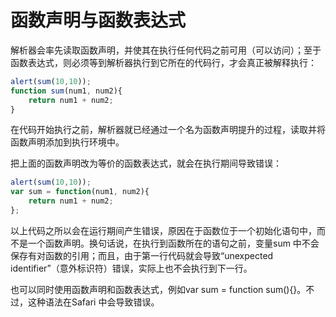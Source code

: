 # 函数声明与函数表达式

解析器会率先读取函数声明，并使其在执行任何代码之前可用（可以访问）；至于函数表达式，则必须等到解析器执行到它所在的代码行，才会真正被解释执行：

```javascript
alert(sum(10,10));
function sum(num1, num2){
	return num1 + num2;
}
```

在代码开始执行之前，解析器就已经通过一个名为函数声明提升的过程，读取并将函数声明添加到执行环境中。

把上面的函数声明改为等价的函数表达式，就会在执行期间导致错误：

```javascript
alert(sum(10,10));
var sum = function(num1, num2){
	return num1 + num2;
};
```

以上代码之所以会在运行期间产生错误，原因在于函数位于一个初始化语句中，而不是一个函数声明。换句话说，在执行到函数所在的语句之前，变量sum 中不会保存有对函数的引用；而且，由于第一行代码就会导致“unexpected identifier”（意外标识符）错误，实际上也不会执行到下一行。

也可以同时使用函数声明和函数表达式，例如var sum = function sum(){}。不过，这种语法在Safari 中会导致错误。